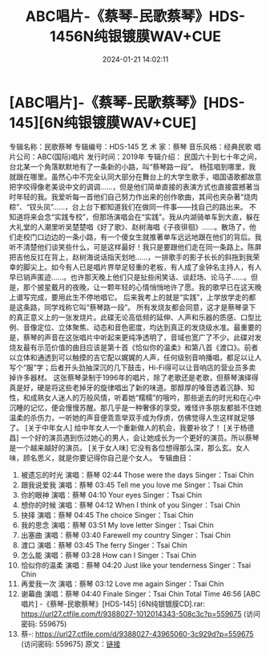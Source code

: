 ﻿---
title: ABC唱片-《蔡琴-民歌蔡琴》HDS-1456N纯银镀膜WAV+CUE
date: 2024-01-21 14:02:11
categories: WAV车载音乐、镜像
tags: 华语中文
---
# [ABC唱片]-《蔡琴-民歌蔡琴》[HDS-145][6N纯银镀膜WAV+CUE]

专辑名称：民歌蔡琴
专辑编号：HDS-145
艺 术 家：蔡琴
音乐风格：经典民歌
唱片公司：ABC(国际)唱片
发行时间：2019年
专辑介绍：
民国六十到七十年之间，台北某一个角落默默地有了一条新的小路，叫“蔡琴路一段”。
杨弦唱到哪里，我就跟在哪里。虽然心中不完全认同大部分在舞台上的大学生歌手，唱国语歌都故意把字咬得像老美说中文的调调……，但是他们简单直接的表演方式也直接震撼著当时年轻的我。我爱听每一首他们自己努力作出来的创作歌曲，其间也夹杂著“烧肉粽”、“钗头凤”……，台上台下都知道我们在做同一件事——找自己的路出来。
不知道将来会念“实践专校”，但那场演唱会在“实践”。我从内湖骑单车到大直，躲在大礼堂的人潮里听吴楚楚唱《好了歌》、赵树海唱《子夜徘徊》……。散场了，他们走校门口边边的一条小路，有一个傻女生就推著单车远远地跟在他们的背后。我听不清楚他们谈笑些什么，可是这样最好！我只是要跟他们走在同一条路上。陈屏把吉他反扛在背上，赵树海说话指天划地……，一排歌手的影子长长的斜拖到我荣幸的脚尖上。如今有人已是唱片界举足轻重的老板，有人成了金钟名主持人，有人早已销声匿迹……。也许那天晚上他们只是扯些闲笑话、谈赶场、论马子……。但是，那个披星戴月的夜晚，让一颗年轻的心情悄悄地许了愿。我的歌早已在这天晚上谱写完成，要用此生不停地唱它。
后来我考上的就是“实践”，上学放学走的都是这条路，同学戏称它叫“蔡琴路一段”。
所有发烧友都会同意，这才是蔡琴录下的真正意义上的一张发烧片。此碟无论高低频的延伸、人声和乐器的质感、口型比例、音像定位、立体聚焦、动态和音色密度，均达到真正的发烧级水准。最重要的是，蔡琴的声音在这张唱片中听起来更纯净透明了，音域也宽广了不少。此碟对发烧友最有示范价值的曲目应该是第十首《恰似你的温柔》和第八首《渡口》。前者以立体和通透到可以触摸的吉它配以娓娓的人声，任何级别音响播唱，都足以让人写个“服”字；后者开头劲抽深沉的几下鼓击，Hi-Fi得可以让音响店的营业员多卖掉许多器材。
这张蔡琴录制于1996年的唱片，除了老歌还是老歌，但蔡琴演绎得真是好，硬是将这些老掉牙的旋律唱出了新的味道。那醇厚的嗓音透着沉静、知性，和成熟女人迷人的万般风情，听着她“糯糯”的哦吟，那些逝去的时光和在心中沉睡的记忆，便会慢慢苏醒。那几乎是一种奢侈的享受。难怪许多朋友都抵不住她温柔的杀伤力，一听她的声音便乖乖举双手成为俘虏，仿佛觉得人生这样就足够了。
[关于中年女人]
给中年女人一个重新做人的机会，我要补妆了！
[关于杨德昌]
一个好的演员遇到伤过她心的男人，会让她成长为一个更好的演员。所以蔡琴是一个越来越好的演员。
[关于女人味]
它没有各位想得那么深，那么玄。女人味，顾名思义，就是你要记得你自己是个女人。
专辑曲目：
01. 被遗忘的时光 演唱：蔡琴 02:44
Those were the days Singer：Tsai Chin
02. 跟我说爱我 演唱：蔡琴 03:45
Tell me you love me Singer：Tsai Chin
03. 你的眼神 演唱：蔡琴 04:10
Your eyes Singer：Tsai Chin
04. 想你的时候 演唱：蔡琴 04:12
When I think of you Singer：Tsai Chin
05. 抉择 演唱：蔡琴 04:45
The choice Singer：Tsai Chin
06. 我的思念 演唱：蔡琴 03:51
My love letter Singer：Tsai Chin
07. 出塞曲 演唱：蔡琴 03:40
Farewell my country Singer：Tsai Chin
08. 渡口 演唱：蔡琴 03:45
The ferry Singer：Tsai Chin
09. 怎么能 演唱：蔡琴 03:28
How can I Singer：Tsai Chin
10. 恰似你的温柔 演唱：蔡琴 04:20
Just like your tenderness Singer：Tsai Chin
11. 再爱我一次 演唱：蔡琴 03:12
Love me again Singer：Tsai Chin
12. 谢幕曲 演唱：蔡琴 04:40
Finale Singer：Tsai Chin
Total Time 46:56
[ABC唱片] -《蔡琴-民歌蔡琴》[HDS-145] [6N纯银镀膜CD].rar: https://url27.ctfile.com/f/9388027-1012014343-508c3c?p=559675
(访问密码: 559675)
07. 蔡-: https://url27.ctfile.com/d/9388027-43965060-3c929d?p=559675
(访问密码: 559675)
原文：[链接](https://blog.sina.com.cn/s/blog_1647c7e760103149b.html)